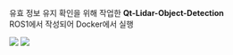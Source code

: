 유효 정보 유지 확인을 위해 작업한 **Qt-Lidar-Object-Detection**
</br>
ROS1에서 작성되어 Docker에서 실행

<img src="./imgs/original.gif"/>


<img src="./imgs/processed.gif"/>
